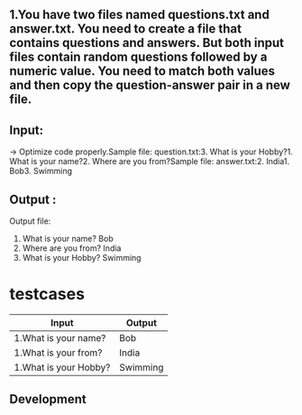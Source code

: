 
## 1.You have two files named questions.txt and answer.txt. You need to create a file that contains questions and answers. But both input files contain random questions followed by a numeric value. You need to match both values and then copy the question-answer pair in a new file.
## Input:

-> Optimize code properly.Sample file: question.txt:3. What is your Hobby?1. What is your name?2. Where are you from?Sample file: answer.txt:2. India1. Bob3. Swimming

## Output :
   
Output file:
1. What is your name?
Bob
2. Where are you from?
India
3. What is your Hobby?
Swimming

# testcases

| Input | Output |
| ------ | ------ |
| 1.What is your name? | Bob |
| 1.What is your from? | India |
| 1.What is your Hobby? | Swimming |
## Development


